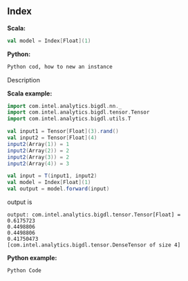 ## Index ##

**Scala:**
```scala
val model = Index[Float](1)
```
**Python:**
```python
Python cod, how to new an instance
```

Description

**Scala example:**
```scala
import com.intel.analytics.bigdl.nn._
import com.intel.analytics.bigdl.tensor.Tensor
import com.intel.analytics.bigdl.utils.T

val input1 = Tensor[Float](3).rand()
val input2 = Tensor[Float](4)
input2(Array(1)) = 1
input2(Array(2)) = 2
input2(Array(3)) = 2
input2(Array(4)) = 3

val input = T(input1, input2)
val model = Index[Float](1)
val output = model.forward(input)
```
output is
```
output: com.intel.analytics.bigdl.tensor.Tensor[Float] = 
0.6175723
0.4498806
0.4498806
0.41750473
[com.intel.analytics.bigdl.tensor.DenseTensor of size 4]
```

**Python example:**
```python
Python Code
```
